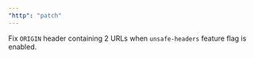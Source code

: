 ```yaml
---
"http": "patch"
---
```


Fix `ORIGIN` header containing 2 URLs when `unsafe-headers` feature flag is enabled.
